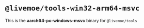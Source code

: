 # `@livemoe/tools-win32-arm64-msvc`

This is the **aarch64-pc-windows-msvc** binary for `@livemoe/tools`
